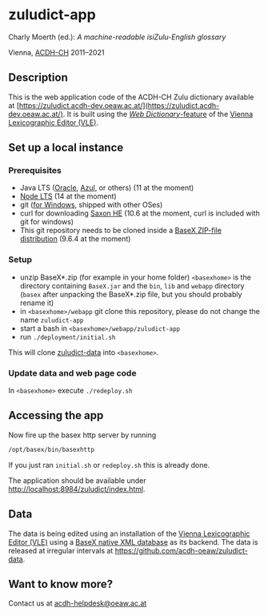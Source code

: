 # zuludict-app

Charly Moerth (ed.):
*A machine-readable isiZulu-English glossary*

Vienna, [ACDH-CH](https://www.oeaw.ac.at/acdh) 2011–2021

## Description

This is the web application code of the ACDH-CH Zulu dictionary available at [https://zuludict.acdh-dev.oeaw.ac.at/](https://zuludict.acdh-dev.oeaw.ac.at/). It is built using the [*Web Dictionary*-feature](https://clarin.oeaw.ac.at/lrp/dict-gate/vle_docu/vle_docu__v001.html#web_dictionary) of the [Vienna Lexicographic Editor (VLE)](https://www.oeaw.ac.at/acdh/tools/vle).

## Set up a local instance

### Prerequisites

* Java LTS ([Oracle](https://www.oracle.com/java/technologies/javase-downloads.html),
  [Azul](https://www.azul.com/downloads/zulu-community/?version=java-11-lts&package=jdk),
  or others) (11 at the moment)
* [Node LTS](https://nodejs.org/) (14 at the moment)
* git ([for Windows](https://gitforwindows.org/), shipped with other OSes)
* curl for downloading [Saxon HE](https://www.saxonica.com/download/java.xml)
  (10.6 at the moment, curl is included with git for windows)
* This git repository needs to be cloned inside a [BaseX ZIP-file distribution](https://basex.org/download/)
  (9.6.4 at the moment)

### Setup

* unzip BaseX*.zip (for example in your home folder)
  `<basexhome>` is the directory containing `BaseX.jar` and the `bin`, `lib` and
  `webapp` directory (`basex` after unpacking the BaseX*.zip file, but you should
  probably rename it)
* in `<basexhome>/webapp` git clone this repository,
  please do not change the name `zuludict-app`
* start a bash in `<basexhome>/webapp/zuludict-app`
* run `./deployment/initial.sh`

This will clone [zuludict-data](https://github.com/acdh-oeaw/zuludict-data)
into `<basexhome>`.

### Update data and web page code

In `<basexhome>` execute `./redeploy.sh`

## Accessing the app

Now fire up the basex http server by running

```bash
/opt/basex/bin/basexhttp
```

If you just ran `initial.sh` or `redeploy.sh` this is already done.

The application should be available under <http://localhost:8984/zuludict/index.html>.

## Data

The data is being edited using an installation of the [Vienna Lexicographic Editor (VLE)](https://www.oeaw.ac.at/acdh/tools/vle) using a [BaseX native XML database](https://basex.org/) as its backend. The data is released at irregular intervals at <https://github.com/acdh-oeaw/zuludict-data>.

## Want to know more?

Contact us at <acdh-helpdesk@oeaw.ac.at>
